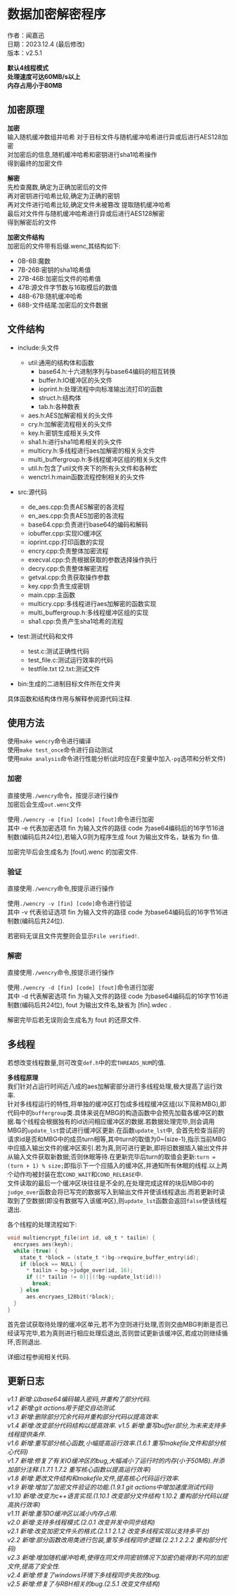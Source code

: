 # 数据加密解密程序

作者：闻嘉迅  
日期：2023.12.4 (最后修改)  
版本：v2.5.1  

**默认4线程模式**  
**处理速度可达60MB/s以上**  
**内存占用小于80MB**  

## 加密原理

**加密**  
输入随机缓冲数组并哈希
对于目标文件与随机缓冲哈希进行异或后进行AES128加密  
对加密后的信息,随机缓冲哈希和密钥进行sha1哈希操作  
得到最终的加密文件  

**解密**  
先检查魔数,确定为正确加密后的文件  
再对密钥进行哈希比较,确定为正确的密钥  
再对文件进行哈希比较,确定文件未被篡改 
提取随机缓冲哈希  
最后对文件件与随机缓冲哈希进行异或后进行AES128解密  
得到解密后的文件  

**加密文件结构**  
加密后的文件带有后缀.wenc,其结构如下:
- 0B-6B:魔数  
- 7B-26B:密钥的sha1哈希值  
- 27B-46B:加密后文件的哈希值  
- 47B:源文件字节数与16取模后的数值  
- 48B-67B:随机缓冲哈希  
- 68B-文件结尾:加密后的文件数据

## 文件结构

- include:头文件  
    - util:通用的结构体和函数  
        - base64.h:十六进制序列与base64编码的相互转换  
        - buffer.h:IO缓冲区的头文件  
        - ioprint.h:处理流程中向标准输出流打印的函数
        - struct.h:结构体  
        - tab.h:各种数表
    - aes.h:AES加解密相关的头文件
    - cry.h:加解密流程相关的头文件
    - key.h:密钥生成相关头文件
    - sha1.h:进行sha1哈希相关的头文件
    - multicry.h:多线程进行aes加解密的相关头文件
    - multi_buffergroup.h:多线程缓冲区组的相关头文件
    - util.h:包含了util文件夹下的所有头文件和各种宏  
    - wenctrl.h:main函数流程控制相关的头文件

- src:源代码
    - de_aes.cpp:负责AES解密的各流程
    - en_aes.cpp:负责AES加密的各流程  
    - base64.cpp:负责进行base64的编码和解码  
    - iobuffer.cpp:实现IO缓冲区  
    - ioprint.cpp:打印函数的实现  
    - encry.cpp:负责整体加密流程
    - execval.cpp:负责根据获取的参数选择操作执行  
    - decry.cpp:负责整体解密流程
    - getval.cpp:负责获取操作参数
    - key.cpp:负责生成密钥
    - main.cpp:主函数
    - multicry.cpp:多线程进行aes加解密的函数实现
    - multi_buffergroup.h:多线程缓冲区组的实现
    - sha1.cpp:负责产生sha1哈希的流程
    
- test:测试代码和文件
    - test.c:测试正确性代码
    - test_file.c:测试运行效率的代码
    - testfile.txt t2.txt:测试文件

- bin:生成的二进制目标文件所在文件夹

具体函数和结构体作用与解释参阅源代码注释.  

## 使用方法

使用`make wencry`命令进行编译  
使用`make test_once`命令进行自动测试  
使用`make analysis`命令进行性能分析(此时应在F变量中加入`-pg`选项和分析文件)

### 加密

直接使用`./wencry`命令，按提示进行操作  
加密后会生成`out.wenc`文件  

使用`./wencry -e [fin] [code] [fout]`命令进行加密  
其中 -e 代表加密选项 fin 为输入文件的路径 code 为ase64编码后的16字节16进制数(编码后共24位),若输入G则为程序生成 fout 为输出文件名，缺省为 fin 值.  

加密完毕后会生成名为 [fout].wenc 的加密文件.

### 验证

直接使用`./wencry`命令,按提示进行操作

使用`./wencry -v [fin] [code]`命令进行验证  
其中 -v 代表验证选项 fin 为输入文件的路径 code 为base64编码后的16字节16进制数(编码后共24位).  

若密码无误且文件完整则会显示`File verified!`.  

### 解密

直接使用`./wencry`命令,按提示进行操作

使用`./wencry -d [fin] [code] [fout]`命令进行加密  
其中 -d 代表解密选项 fin 为输入文件的路径 code 为base64编码后的16字节16进制数(编码后共24位), fout 为输出文件名,缺省为 [fin].wdec .

解密完毕后若无误则会生成名为 fout 的还原文件.

## 多线程  
 
若想改变线程数量,则可改变`def.h`中的宏`THREADS_NUM`的值.  

**多线程原理**  
我们针对占运行时间近八成的aes加解密部分进行多线程处理,极大提高了运行效率.  
针对多线程运行的特性,将单独的缓冲区打包成多线程缓冲区组(以下简称MBG),即代码中的`buffergroup`类.具体来说在MBG的构造函数中会预先加载各缓冲区的数据.每个线程会根据独有的id访问相应缓冲区的数据.若数据处理完毕,则会调用MBG的`update_lst`尝试进行缓冲区更新.在函数`update_lst`中, 会首先检查当前的请求id是否和MBG中的成员turn相等,其中turn的取值为0~(size-1),指示当前MBG中应插入输出文件的缓冲区索引.若为真,则可进行更新,即将旧数据插入输出文件并从输入文件获取新数据;否则休眠等待.在更新完毕后turn的取值会更新:`turn = (turn + 1) % size;`即指示下一个应插入的缓冲区,并通知所有休眠的线程.以上两个动作均被封装在宏`COND_WAIT`和`COND_RELEASE`中.    
文件读取的最后一个缓冲区块往往是不全的,在处理完成这样的块后MBG中的`judge_over`函数会将已写完的数据写入到输出文件并使该线程退出.而若更新时读取到了空数据(即没有数据写入该缓冲区),则`update_lst`函数会返回`false`使该线程退出.     

各个线程的处理流程如下:  
```c
void multiencrypt_file(int id, u8_t * tailin) {
  encryaes aes(keyh);
  while (true) {
    state_t *block = (state_t *)bg->require_buffer_entry(id);
    if (block == NULL) {
      * tailin = bg->judge_over(id, 16);
      if ((* tailin != 0)||(!bg->update_lst(id))) 
        break;
    } else
      aes.encryaes_128bit(*block);
  }
}
```
首先尝试获取待处理的缓冲区单元,若不为空则进行处理,否则交由MBG判断是否已经读写完毕,若为真则进行相应处理后退出,否则尝试更新该缓冲区,若成功则继续循环,否则退出.  


详细过程参阅相关代码.  

## 更新日志

*v1.1 新增:以base64编码输入密码,并重构了部分代码.*  
*v1.2 新增:git actions用于提交自动测试.*  
*v1.3 新增:删除部分冗余代码并重构部分代码以提高效率.*  
*v1.4 新增:改变部分代码结构以提高效率.*
*v1.5 新增:重写buffer部分,为未来支持多线程提供条件.*  
*v1.6 新增:重写部分核心函数,小幅提高运行效率.(1.6.1 重写makefile文件和部分核心代码)*  
*v1.7 新增:修复了有关IO缓冲区的bug,大幅减小了运行时的内存(小于50MB).并添加部分注释.(1.7.1 1.7.2 重写核心函数以提高运行效率)*  
*v1.8 新增:更改文件结构和makefile文件,提高核心代码运行效率.*  
*v1.9 新增:增加了加密文件验证的功能.(1.9.1 git actions中增加速度测试代码)*  
*v1.10 新增:改变为c++语言实现.(1.10.1 改变部分文件结构 1.10.2 重构部分代码以提高执行效率)*  
*v1.11 新增:重写IO缓冲区以减小内存占用.*  
*v2.0 新增:支持多线程模式.(2.0.1 改变并发中同步结构)*  
*v2.1 新增:改变加密文件头的格式.(2.1.1 2.1.2 改变多线程实现以支持多平台)*  
*v2.2 新增:部分函数改用类进行包装,重写多线程同步逻辑.(2.2.1 2.2.2 重构部分代码)*  
*v2.3 新增:增加随机缓冲哈希,使得在同文件同密钥情况下加密仍能得到不同的加密文件,提高了安全性.*  
*v2.4 新增:修复了windows环境下多线程同步失败的bug.*   
*v2.5 新增:修复了与RBH相关的bug.(2.5.1 改变文件结构)*  